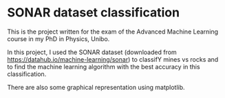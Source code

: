 # SONAR dataset classification
This is the project written for the exam of the Advanced Machine Learning course in my PhD in Physics, Unibo.

In this project, I used the SONAR dataset (downloaded from https://datahub.io/machine-learning/sonar) to classifY mines vs rocks and to find the machine learning algorithm with the best accuracy in this classification.

There are also some graphical representation using matplotlib.
